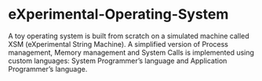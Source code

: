# eXperimental-Operating-System
A toy operating system is built from scratch on a simulated machine called XSM (eXperimental String Machine). A simplified version of Process management, Memory management and System Calls is implemented using custom languages: System Programmer’s language and Application Programmer’s language. 
